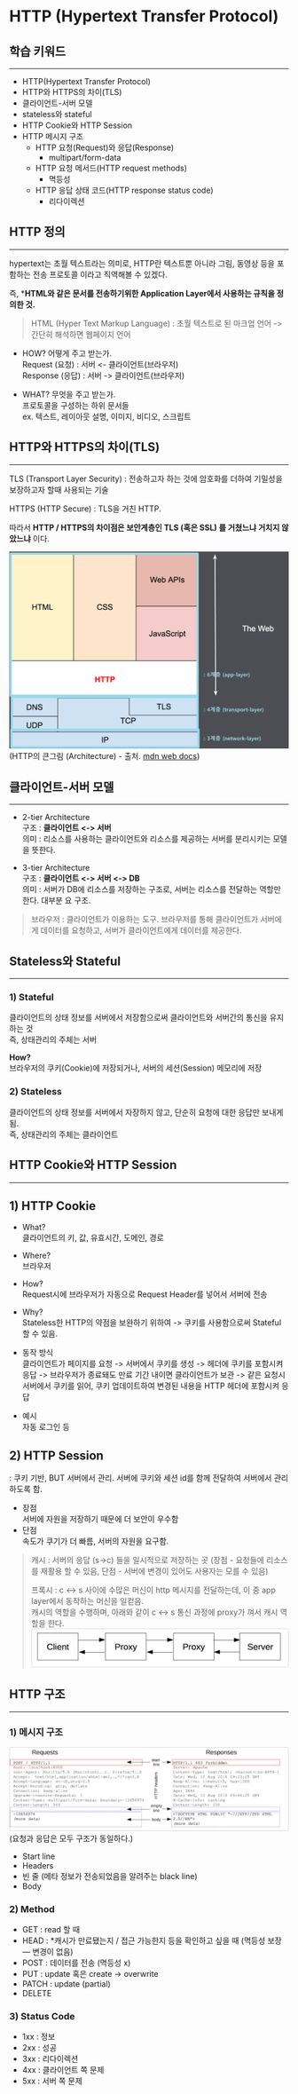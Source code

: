 # HTTP (Hypertext Transfer Protocol)
## 학습 키워드
---
- HTTP(Hypertext Transfer Protocol)
- HTTP와 HTTPS의 차이(TLS)
- 클라이언트-서버 모델
- stateless와 stateful
- HTTP Cookie와 HTTP Session
- HTTP 메시지 구조
    - HTTP 요청(Request)와 응답(Response)
        - multipart/form-data
    - HTTP 요청 메서드(HTTP request methods)
        - 멱등성
    - HTTP 응답 상태 코드(HTTP response status code)
        - 리다이렉션


## HTTP 정의
--- 
hypertext는 초월 텍스트라는 의미로, HTTP란 텍스트뿐 아니라 그림, 동영상 등을 포함하는 전송 프로토콜 이라고 직역해볼 수 있겠다.   

즉, ***HTML와 같은 문서를 전송하기위한 Application Layer에서 사용하는 규칙을 정의한 것.**

> HTML (Hyper Text Markup Language) : 초월 텍스트로 된 마크업 언어 -> 간단히 해석하면 웹페이지 언어

* HOW?  어떻게 주고 받는가.  
Request (요청) : 서버 <- 클라이언트(브라우저)  
Response (응답) : 서버 -> 클라이언트(브라우저)

* WHAT?  무엇을 주고 받는가.  
프로토콜을 구성하는 하위 문서들  
ex. 텍스트, 레이아웃 설명, 이미지, 비디오, 스크립트

## HTTP와 HTTPS의 차이(TLS)
---
TLS (Transport Layer Security) : 전송하고자 하는 것에 암호화를 더하여 기밀성을 보장하고자 할때 사용되는 기술

HTTPS (HTTP Secure) : TLS을 거친 HTTP.

따라서 **HTTP / HTTPS의 차이점은 보안계층인 TLS (혹은 SSL) 를 거쳤느냐 거치지 않았느냐** 이다.

 
![Alt text](image-1.png)
(HTTP의 큰그림 (Architecture) - 출처. [mdn web docs](https://developer.mozilla.org/ko/docs/Web/HTTP/Overview))    

## 클라이언트-서버 모델
---
* 2-tier Architecture   
구조 : **클라이언트 <-> 서버**   
의미 : 리소스를 사용하는 클라이언트와 리소스를 제공하는 서버를 분리시키는 모델을 뜻한다.

* 3-tier Architecture   
구조 : **클라이언트 <-> 서버 <-> DB**   
의미 : 서버가 DB에 리소스를 저장하는 구조로, 서버는 리소스를 전달하는 역할만 한다. 대부분 요 구조.

> 브라우저 : 클라이언트가 이용하는 도구. 브라우저를 통해 클라이언트가 서버에게 데이터를 요청하고, 서버가 클라이언트에게 데이터를 제공한다.

## Stateless와 Stateful
---
### 1) Stateful   
클라이언트의 상태 정보를 서버에서 저장함으로써 클라이언트와 서버간의 통신을 유지하는 것       
즉, 상태관리의 주체는 서버

**How?**   
브라우저의 쿠키(Cookie)에 저장되거나, 서버의 세션(Session) 메모리에 저장

### 2) Stateless
클라이언트의 상태 정보를 서버에서 자장하지 않고, 단순히 요청에 대한 응답만 보내게 됨.   
즉, 상태관리의 주체는 클라이언트

## HTTP Cookie와 HTTP Session
--- 
## 1) HTTP Cookie
* What?   
클라이언트의 키, 값, 유효시간, 도메인, 경로
* Where?   
브라우저
* How?   
Request시에 브라우저가 자동으로 Request Header를 넣어서 서버에 전송   
* Why?   
Stateless한 HTTP의 약점을 보완하기 위하여 -> 쿠키를 사용함으로써 Stateful 할 수 있음.   



* 동작 방식    
클라이언트가 페이지를 요청 -> 서버에서 쿠키를 생성 -> 헤더에 쿠키를 포함시켜 응답 -> 브라우저가 종료돼도 만료 기간 내이면 클라이언트가 보관 -> 같은 요청시 서버에서 쿠키를 읽어, 쿠키 업데이트하여 변경된 내용을 HTTP 헤더에 포함시켜 응답

* 예시   
자동 로그인 등 


## 2) HTTP Session
: 쿠키 기반, BUT 서버에서 관리. 서버에 쿠키와 세션 id를 함께 전달하여 서버에서 관리하도록 함.

* 장점   
서버에 자원을 저장하기 때문에 더 보안이 우수함  
* 단점    
속도가 쿠기가 더 빠름, 서버의 자원을 요구함.      


> 캐시 : 서버의 응답 (s->c) 들을 일시적으로 저장하는 곳 (장점 - 요청들에 리소스를 재활용 할 수 있음, 단점 - 서버에 변경이 있어도 사용자는 모를 수 있음)       
>    
> 프록시 : c <-> s 사이에 수많은 머신이 http 메시지를 전달하는데, 이 중 app layer에서 동작하는 머신을 일컫음.    
 캐시의 역할을 수행하며, 아래와 같이 c <-> s 통신 과정에 proxy가 껴서 캐시 역할을 한다.
> ![Alt text](image-2.png)



## HTTP 구조
--- 
### 1) 메시지 구조
![Alt text](image-4.png)
(요청과 응답은 모두 구조가 동일하다.)

* Start line 
* Headers
* 빈 줄 (메타 정보가 전송되었음을 알려주는 black line)
* Body    

### 2)  Method
* GET : read 할 때
* HEAD : *캐시가 만료됐는지 / 접근 가능한지 등을 확인하고 싶을 때 (멱등성 보장 — 변경이 없음)
* POST : 데이터를 전송 (멱등성 x)
* PUT : update 혹은 create → overwrite
* PATCH : update (partial)
* DELETE

### 3) Status Code
- 1xx : 정보
- 2xx : 성공
- 3xx : 리다이렉션
- 4xx : 클라이언트 쪽 문제
- 5xx : 서버 쪽 문제
